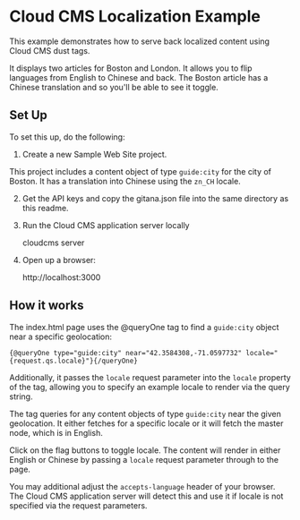# Cloud CMS Localization Example

This example demonstrates how to serve back localized content using Cloud CMS dust tags.

It displays two articles for Boston and London.  It allows you to flip languages from English to Chinese and back.
The Boston article has a Chinese translation and so you'll be able to see it toggle.

## Set Up

To set this up, do the following:

1.  Create a new Sample Web Site project.

This project includes a content object of type `guide:city` for the city of Boston.
It has a translation into Chinese using the `zn_CH` locale.

2.  Get the API keys and copy the gitana.json file into the same directory as this readme.

3.  Run the Cloud CMS application server locally

    cloudcms server
    
4.  Open up a browser:

    http://localhost:3000

    
## How it works

The index.html page uses the @queryOne tag to find a `guide:city` object near a specific geolocation:
 
    {@queryOne type="guide:city" near="42.3584308,-71.0597732" locale="{request.qs.locale}"}{/queryOne}
    
Additionally, it passes the `locale` request parameter into the `locale` property of the tag, allowing you to specify an example locale
to render via the query string.

The tag queries for any content objects of type `guide:city` near the given geolocation.  It either fetches for a specific locale or it
will fetch the master node, which is in English.

Click on the flag buttons to toggle locale.  The content will render in either English or Chinese by passing a `locale` request parameter
through to the page.

You may additional adjust the `accepts-language` header of your browser.  The Cloud CMS application server will detect this and use it
if locale is not specified via the request parameters.
